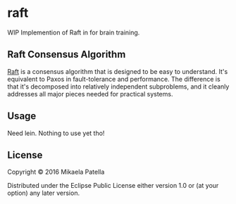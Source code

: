 # raft

WIP Implemention of Raft in for brain training.

## Raft Consensus Algorithm

[Raft](http://raftconsensus.github.io/) is a consensus algorithm that is
designed to be easy to understand. It's equivalent to Paxos in
fault-tolerance and performance. The difference is that it's decomposed
into relatively independent subproblems, and it cleanly addresses all
major pieces needed for practical systems.

## Usage

Need lein. Nothing to use yet tho!

## License

Copyright © 2016 Mikaela Patella

Distributed under the Eclipse Public License either version 1.0 or (at
your option) any later version.
